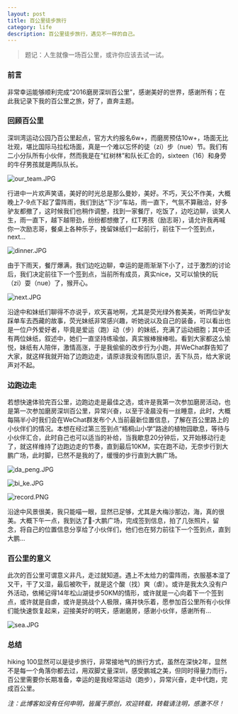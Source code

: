 ```yaml
---
layout: post
title: 百公里徒步旅行
category: life
description: 百公里徒步旅行，遇见不一样的自己。
---
```




>  题记：人生就像一场百公里，或许你应该去试一试。

### 前言

非常幸运能够顺利完成“2016磨房深圳百公里”，感谢美好的世界，感谢所有；在此我记录下我的百公里之旅，好了，直奔主题。

### 回顾百公里

深圳湾运动公园乃百公里起点，官方大约报名6w+，而磨房预估10w+，场面无比壮观，堪比国际马拉松场面，真是一个难以忘怀的徒（zi）步（nue）节。我们有二小分队所有小伙伴，然而我是在“红树林”和队长汇合的，sixteen（16）和身旁的牛仔男孩就是两队队长。

![our_team.JPG](http://upload-images.jianshu.io/upload_images/632368-40a62dfbec8d1823.JPG?imageMogr2/auto-orient/strip%7CimageView2/2/w/1240)

行进中一片欢声笑语，美好的时光总是那么曼妙，美好。不巧，天公不作美，大概晚上7-9点下起了雷阵雨，我们到达“下沙”车站，雨一直下，气氛不算融洽，好多驴友都撤了，这时候我们也稍作调整，找到一家餐厅，吃饭了，边吃边聊，谈笑人生，雨一直下，越下越带劲，纷纷都想撤了，红T男孩（励志哥），请允许我再喊你一次励志哥，餐桌上各种乐子，挽留妹纸们一起前行，前往下一个签到点，next...

![dinner.JPG](http://upload-images.jianshu.io/upload_images/632368-499a7efc4b6be10f.JPG?imageMogr2/auto-orient/strip%7CimageView2/2/w/1240)

由于下雨天，餐厅爆满，我们边吃边聊，幸运的是雨渐渐下小了，过于激烈的讨论后，我们决定前往下一个签到点，当前所有成员，真实nice，又可以愉快的玩（zi）耍（nue）了，猴开心。

![next.JPG](http://upload-images.jianshu.io/upload_images/632368-066a12fd5d60598c.JPG?imageMogr2/auto-orient/strip%7CimageView2/2/w/1240)

沿途中和妹纸们聊得不亦说乎，欢天喜地啊，尤其是荧光绿外套美美，听两位驴友踩单车去西藏的故事，荧光妹纸非常感兴趣，听她说以及自己的装备，可以看出也是一位户外爱好者，毕竟是爱运（跑）动（步）的妹纸，充满了运动细胞；其中还有两位妹纸，叙述中，她们一直坚持练瑜伽，真实猴棒猴棒啦。看到大家都这么愉悦，妹纸有人陪伴，激情高涨，于是我偷偷的改步行为小跑，并WeChat群告知了大家，就这样我就开始了边跑边走，请原谅我没有团队意识，丢下队员，给大家说声对不起。

### 边跑边走

若想快速体验完百公里，边跑边走是最佳之选，或许是我第一次参加磨房活动，也是第一次参加磨房深圳百公里，异常兴奋，以至于凌晨没有一丝睡意，此时，大概每隔半小时我们会在WeChat群发布个人当前最新位置信息，了解在百公里路上的小伙伴们的情况。本想在经过第三签到点“梧桐山小学”路途的植物园歇息，等待与小伙伴汇合，此时自己也可以适当的补给，当我歇息20分钟后，又开始移动行走了，就这样维持了边跑边走的节奏，直到最后10KM，实在跑不动，无奈步行到大鹏广场，此时脚，已然不是我的了，缓慢的步行直到大鹏广场。

![da_peng.JPG](http://upload-images.jianshu.io/upload_images/632368-710ddd168559db4f.JPG?imageMogr2/auto-orient/strip%7CimageView2/2/w/1240)



![bi_ke.JPG](http://upload-images.jianshu.io/upload_images/632368-a842f30d97d5c4c4.JPG?imageMogr2/auto-orient/strip%7CimageView2/2/w/1240)



![record.PNG](http://upload-images.jianshu.io/upload_images/632368-55c7ac7641b2d348.PNG?imageMogr2/auto-orient/strip%7CimageView2/2/w/1240)

沿途中风景很美，我只能喵一眼，显然已足够，尤其是大梅沙那边，海，真的很美。大概下午一点，我到达了🏁-大鹏广场，完成签到信息，拍了几张照片，留念，将自己的位置信息分享给了小伙伴们，他们也在努力前往下一个签到点，直到大鹏...

### 百公里的意义

此次的百公里可谓意义非凡，走过就知道。遇上不太给力的雷阵雨，衣服基本湿了又干，干了又湿，最后被吹干，就是这个酸（找）爽（虐）。或许是我太久没有户外活动，依稀记得14年松山湖徒步50KM的情形，或许就是一心向着下一个签到点，或许就是自虐，或许是挑战个人极限，痛并快乐着，愿参加百公里所有小伙伴们能快速恢复起来，迎接美好的明天，感谢磨房，感谢小伙伴，感谢所有...



![sea.JPG](http://upload-images.jianshu.io/upload_images/632368-78c2f1b6a4e97aba.JPG?imageMogr2/auto-orient/strip%7CimageView2/2/w/1240)

### 总结

hiking 100显然可以是徒步旅行，非常接地气的旅行方式，虽然在深快2年，显然不是每一个角落你都去过，用双脚丈量深圳，感受鹏城之美，但同时得量力而行，百公里需要你长期准备，幸运的是我经常运动（跑步），异常兴奋，走中代跑，完成百公里。



*注：此博客如没有任何申明，皆属于原创，欢迎转载，转载请注明，感激不尽！*